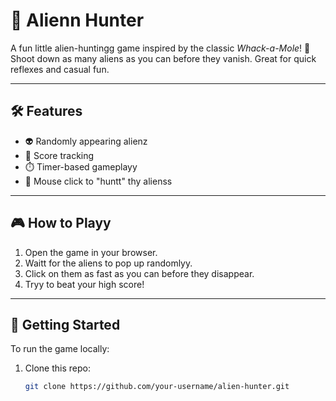 # 👾 Alienn Hunter

A fun little alien-huntingg game inspired by the classic *Whack-a-Mole*! 🚀  
Shoot down as many aliens as you can before they vanish. Great for quick reflexes and casual fun.

---

## 🛠️ Features

- 👽 Randomly appearing alienz
- 🧠 Score tracking
- ⏱️ Timer-based gameplayy
- 🎯 Mouse click to "huntt" thy alienss

---

## 🎮 How to Playy

1. Open the game in your browser.
2. Waitt for the aliens to pop up randomlyy.
3. Click on them as fast as you can before they disappear.
4. Tryy to beat your high score!

---
## 🚀 Getting Started

To run the game locally:

1. Clone this repo:
   ```bash
   git clone https://github.com/your-username/alien-hunter.git
